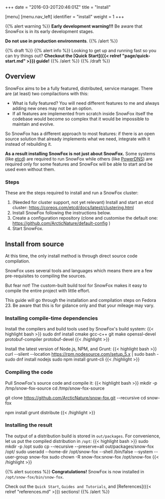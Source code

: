 +++
date = "2016-03-20T20:46:01Z"
title = "Install"

[menu]
  [menu.nav_left]
    identifier = "install"
    weight = 1
+++

{{% alert warning %}}
  **Early development warning!!!**
  Be aware that SnowFox is in its early development stages.

  **Do not use in production environments**.
{{% /alert %}}

{{% draft %}}
{{% alert info %}}
Looking to get up and running fast so you can try things out?
**Checkout the [Quick Start]({{< relref "page/quick-start.md" >}}) guide!**
{{% /alert %}}
{{% /draft %}}


Overview
--------
SnowFox aims to be a fully featured, distributed, service manager.
There are (at least) two compilactions with this:

  * What is fully featured?
    You will need different features to me and always adding new ones
    may not be an option.
  * If all features are implemented from scratch inside SnowFox itself
    the codebase would become so complex that it would be impossible to
    maintain and evolve.

So SnowFox has a different approach to most features: if there is an open
source solution that already implements what we need, integrate with it
instead of rebuilding it.

**As a result installing SnowFox is not just about SnowFox.**
Some systems (like [etcd](https://coreos.com/etcd/)) are required to run
SnowFox while others (like [PowerDNS](https://www.powerdns.com/index.html))
are required only for some features and SnowFox will be able to start
and be used even without them.

### Steps
These are the steps required to install and run a SnowFox cluster:

  1. (Needed for cluster support, not yet relevant)
     Install and start an etcd cluster: https://coreos.com/etcd/docs/latest/clustering.html
  2. Install SnowFox following the instructions below.
  3. Create a configuration repository (clone and customise the default one:
     https://github.com/ArcticNature/default-config )
  4. Start SnowFox.


Install from source
-------------------
At this time, the only install method is through direct
source code compilation.

SnowFox uses several tools and languages which means there are
a few pre-requisites to compiling the sources.

But fear not!
The custom-built build tool for SnowFox makes it
easy to compile the entire project with little effort.

This guide will go through the installation and compilation
steps on Fedora 23.
Be aware that this is for gidance only and that your mileage may vary.

### Installing compile-time dependencies
Install the compilers and build tools used by SnowFox's build system:
{{< highlight bash >}}
sudo dnf install cmake gcc-c++ git make openssl-devel protobuf-compiler protobuf-devel
{{< /highlight >}}

Install the latest version of Node.js, NPM, and Grunt:
{{< highlight bash >}}
curl --silent --location https://rpm.nodesource.com/setup_5.x | sudo bash -
sudo dnf install nodejs
sudo npm install grunt-cli
{{< /highlight >}}

### Compiling the code
Pull SnowFox's source code and compile it:
{{< highlight bash >}}
mkdir -p /tmp/snow-fox-source
cd /tmp/snow-fox-source

git clone https://github.com/ArcticNature/snow-fox.git --recursive
cd snow-fox

npm install
grunt distribute
{{< /highlight >}}

### Installing the result
The output of a distribution build is stored in `out/packages`.
For convenience, let us put the compiled distribution in `/opt`:
{{< highlight bash >}}
sudo mkdir -p /opt
sudo cp --recursive --preserve=all out/packages/snow-fox /opt/
sudo useradd --home-dir /opt/snow-fox --shell /bin/false --system --user-group snow-fox
sudo chown -R snow-fox:snow-fox /opt/snow-fox
{{< /highlight >}}

{{% alert success %}}
  **Congratulations!**
  SnowFox is now installed in `/opt/snow-fox/bin/snow-fox`.

  Check out the `Quick Start`,
  `Guides and Tutorials`, and
  [References]({{< relref "references.md" >}}) sections!
{{% /alert %}}
